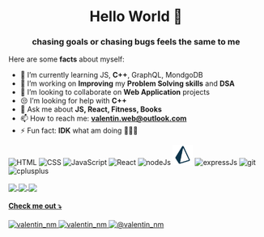 <!--  **ValentinNM/ValentinNM** is a ✨ _special_ ✨ repository because its `README.md` (this file) appears on your GitHub profile. -->

<h1 align="center"> Hello World 👋 </h1>
<h3 align="center"> chasing goals or chasing bugs feels the same to me </h3>

Here are some **facts** about myself:

- 🌱  I’m currently learning JS, **C++**, GraphQL, MondgoDB
- 🔭  I’m working on **Improving** my **Problem Solving skills** and **DSA**
- 🤝  I’m looking to collaborate on **Web Application** projects
- 😒  I’m looking for help with **C++**
- 💬  Ask me about **JS, React, Fitness, Books**
- 📫  How to reach me: **valentin.web@outlook.com**
- ⚡   Fun fact: **IDK** what am doing 🤷🏻‍♂️

<p align="left">
<img src="https://www.vectorlogo.zone/logos/w3_html5/w3_html5-icon.svg" alt="HTML" width="40" height="40"/>
<img src="https://www.vectorlogo.zone/logos/w3_css/w3_css-icon.svg" alt="CSS" width="40" height="40"/>
<img src="https://user-images.githubusercontent.com/50510726/107741936-20be4700-6d34-11eb-96c3-7322fdb825cd.png" alt="JavaScript" width="40" height="40"/>
<img src="https://www.vectorlogo.zone/logos/reactjs/reactjs-icon.svg" alt="React" width="40" height="40"/>
<img src="https://www.vectorlogo.zone/logos/nodejs/nodejs-icon.svg" alt="nodeJs" width="40" height="40"/>
<img src="https://raw.githubusercontent.com/vscode-icons/vscode-icons/3df43eb5a6dc932719159aa98d33d082cd1cceb0/icons/file_type_light_prisma.svg" alt="Prisma" width="40" height="40"/>
<img src="https://www.vectorlogo.zone/logos/expressjs/expressjs-icon.svg" alt="expressJs" width="40" height="40"/>
<img src="https://www.vectorlogo.zone/logos/git-scm/git-scm-icon.svg" alt="git" width="40" height="40"/>
<img src="https://user-images.githubusercontent.com/50510726/107740654-a8ef1d00-6d31-11eb-8847-516b42837ed3.png" alt="cplusplus" width="40" height="40"/>
</p>

<!-- ## smth -->
<!-- [![Valentin's GitHub stats] -->
<a href="https://github.com/ValentinNM/github-readme-stats">
  <img align="center" src="https://github-readme-stats.vercel.app/api?username=ValentinNM&show_icons=true&theme=tokyonight" />
</a>
<!-- [![Top Langs] -->
<a href="https://github.com/ValentinNM/github-readme-stats">
  <img align="center" src="https://github-readme-stats.vercel.app/api/top-langs/?username=ValentinNM&show_icons=true&theme=tokyonight&langs_count=8" />
</a>

<!-- [![Valentin's wakatime stats] -->
<a href="https://github.com/ValentinNM/github-readme-stats">
  <img align="center" src="https://github-readme-stats.vercel.app/api/wakatime?username=valentin_nm&layout=compact&theme=tokyonight" />
</a>

  <!--   <img src="https://komarev.com/ghpvc/?username=ValentinNM" alt="Profile Views" width="90" height="40"/> -->


<a href="https://github.com/ValentinNM/github-readme-stats">
<p align="centre">
<h4> Check me out ⤵️ </h4>  

  <a href="https://www.linkedin.com/in/valentin-nm/" target="blank">
  <img align="" src="https://cdn.jsdelivr.net/npm/simple-icons@3.0.1/icons/linkedin.svg" alt="valentin_nm" height="30" width="30" />
  </a>  
  <a href="https://twitter.com/valentin_nm" target="blank">
   <img align="" src="https://cdn.jsdelivr.net/npm/simple-icons@3.0.1/icons/twitter.svg" alt="valentin_nm" height="30" width="30"  />
  </a>
  <a href="https://www.instagram.com/valentin_nm/" target="blank">
    <img align="" src="https://cdn.jsdelivr.net/npm/simple-icons@3.0.1/icons/instagram.svg" alt="@valentin_nm" height="30" width="30" />
  </a>
    <!-- <a href="https://medium.com/@username" target="blank"><img align="center" src="https://cdn.jsdelivr.net/npm/simple-icons@3.0.1/icons/medium.svg"            alt="https://medium.com/@username" height="30" width="30" /></a> -->
<!--<a href="https://www.youtube.com/channel/UCl6pDzCPvWr6IKS6YwlmRkA" target="blank">
    <img align="" src="https://cdn.jsdelivr.net/npm/simple-icons@3.0.1/icons/youtube.svg" alt="Valentin Mocanu" height="30" width="30" /> -->
  </a>
 </p>
</a>
